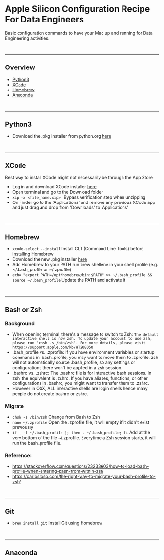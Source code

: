 # Apple Silicon Configuration Recipe For Data Engineers

Basic configuration commands to have your Mac up and running for Data Engineering activities.

<br />

<hr />

## Overview

* [Python3](#python3)
* [XCode](#xcode)
* [Homebrew](#homebrew)
* [Anaconda](#anaconda)

<br />

<hr />

## Python3
* Download the .pkg installer from python.org [here](https://www.python.org/downloads/) 

<br />

<hr />

## XCode

Best way to install XCode might not necessarily be through the App Store
* Log in and download XCode installer [here](https://developer.apple.com/download/all/?q=xcode)
* Open terminal and go to the Download folder
* `xip -x <file_name.xip> ` Bypass verification step when unzipping
* On Finder go to the 'Applications' and remove any previous XCode app and just drag and drop from 'Downloads' to 'Applications'

<br />

<hr />

## Homebrew

* `xcode-select --install` Install CLT (Command Line Tools) before installing Homebrew
* Download the new .pkg installer [here](https://github.com/Homebrew/brew/releases/latest)
* Add Homebrew to your PATH run brew shellenv in your shell profile (e.g. ~/.bash_profile or ~/.zprofile)
* `echo "export PATH=/opt/homebrew/bin:$PATH" >> ~/.bash_profile && source ~/.bash_profile` Update the PATH and activate it

<br />

<hr />

## Bash or Zsh

### Background
* When opening terminal, there's a message to switch to Zsh: `The default interactive shell is now zsh. To update your account to use zsh, please run 'chsh -s /bin/zsh'. For more details, please visit https://support.apple.com/kb/HT208050`
* .bash_profile vs. .zprofile: If you have environment variables or startup commands in .bash_profile, you may want to move them to .zprofile. zsh will not automatically source .bash_profile, so any settings or configurations there won't be applied in a zsh session.
* .bashrc vs. .zshrc: The .bashrc file is for interactive bash sessions. In zsh, the equivalent is .zshrc. If you have aliases, functions, or other configurations in .bashrc, you might want to transfer them to .zshrc.
* However in OSX, ALL interactive shells are login shells hence many people do not create bashrc or zshrc.

### Migrate
* `chsh -s /bin/zsh` Change from Bash to Zsh
* `nano ~/.zprofile` Open the .zprofile file, it will empty if it didn't exist previously
* `if [ -f ~/.bash_profile ]; then . ~/.bash_profile; fi` Add at the very bottom of the file ~/.zprofile. Everytime a Zsh session starts, it will run the bash_profile file.

### Reference:

* https://stackoverflow.com/questions/23233603/how-to-load-bash-profile-when-entering-bash-from-within-zsh
* https://carlosroso.com/the-right-way-to-migrate-your-bash-profile-to-zsh/

<br />

<hr />

## Git

* `brew install git` Install Git using Homebrew

<br />

<hr />

## Anaconda
